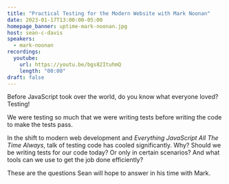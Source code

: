 ```yaml
---
title: "Practical Testing for the Modern Website with Mark Noonan"
date: 2023-01-17T13:00:00-05:00
homepage_banner: uptime-mark-noonan.jpg
host: sean-c-davis
speakers:
  - mark-noonan
recordings:
  youtube:
    url: https://youtu.be/bgs82ItuhmQ
    length: "00:00"
draft: false
---
```


Before JavaScript took over the world, do you know what everyone loved? Testing!

We were testing so much that we were writing tests before writing the code to make the tests pass.

In the shift to modern web development and _Everything JavaScript All The Time Always_, talk of testing code has cooled significantly. Why? Should we be writing tests for our code today? Or only in certain scenarios? And what tools can we use to get the job done efficiently?

These are the questions Sean will hope to answer in his time with Mark.
